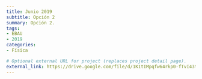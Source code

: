 ```yaml
---
title: Junio 2019
subtitle: Opción 2
summary: Opción 2.
tags:
- EBAU
- 2019
categories:
- Física

# Optional external URL for project (replaces project detail page).
external_link: https://drive.google.com/file/d/1K1tIMpqfw64rkp0-fTvI43t4etcNo6B4/view
---
```


